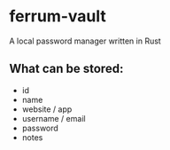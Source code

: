 # ferrum-vault
A local password manager written in Rust

## What can be stored:

- id
- name
- website / app
- username / email
- password
- notes

